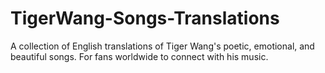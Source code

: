 # TigerWang-Songs-Translations
A collection of English translations of Tiger Wang's poetic, emotional, and beautiful songs. For fans worldwide to connect with his music.

